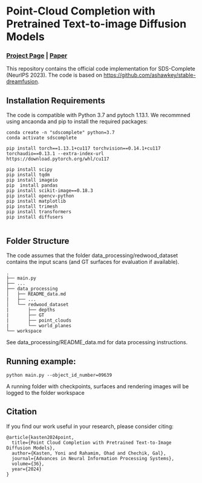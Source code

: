 # Point-Cloud Completion with Pretrained Text-to-image Diffusion Models
### [Project Page](https://sds-complete.github.io/) | [Paper](https://arxiv.org/pdf/2306.10533.pdf) 


This repository contains the official code implementation for SDS-Complete (NeurIPS 2023). 
The code is based on https://github.com/ashawkey/stable-dreamfusion. 



## Installation Requirements
The code is compatible with Python 3.7 and pytoch 1.13.1. We recommned using ancaonda and pip to install the required packages:
```
conda create -n "sdscomplete" python=3.7
conda activate sdscomplete

pip install torch==1.13.1+cu117 torchvision==0.14.1+cu117 torchaudio==0.13.1 --extra-index-url https://download.pytorch.org/whl/cu117

pip install scipy
pip install tqdm
pip install imageio
pip  install pandas
pip install scikit-image==0.18.3
pip install opencv-python
pip install matplotlib
pip install trimesh
pip install transformers
pip install diffusers


```

## Folder Structure
The code assumes that the folder data_processing/redwood_dataset contains the input scans (and GT surfaces for evaluation if available).  
```
.
├── main.py
├── ...
├── data_processing                    
│   ├── README_data.md
|   ├── ...      
│   └── redwood_dataset        
|       ├── depths
|       ├── GT
|       ├── point_clouds
|       └── world_planes            
└── workspace

```
See data_processing/README_data.md  for data processing instructions.


## Running example: 

```
python main.py --object_id_number=09639
```
A running folder with checkpoints, surfaces and rendering images will be logged to the folder workspace


## Citation
If you find our work useful in your research, please consider citing:
```
@article{kasten2024point,
  title={Point Cloud Completion with Pretrained Text-to-Image Diffusion Models},
  author={Kasten, Yoni and Rahamim, Ohad and Chechik, Gal},
  journal={Advances in Neural Information Processing Systems},
  volume={36},
  year={2024}
}
```